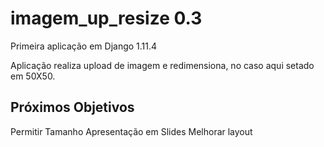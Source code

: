 # imagem_up_resize 0.3

Primeira aplicação em Django 1.11.4

Aplicação realiza upload de imagem e redimensiona, no caso aqui setado em 50X50.

## Próximos Objetivos
Permitir Tamanho
Apresentação em Slides
Melhorar layout
